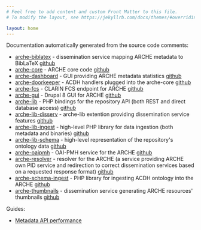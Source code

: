```yaml
---
# Feel free to add content and custom Front Matter to this file.
# To modify the layout, see https://jekyllrb.com/docs/themes/#overriding-theme-defaults

layout: home
---
```


Documentation automatically generated from the source code comments:

* [arche-biblatex](devdocs/namespaces/acdhoeaw-acdhrepo.html) - dissemination service mapping ARCHE metadata to BibLaTeX [github](https://github.com/acdh-oeaw/arche-biblatex)
* [arche-core](devdocs/namespaces/acdhoeaw-acdhrepo.html) - ARCHE core code [github](https://github.com/acdh-oeaw/arche-core)
* [arche-dashboard](devdocs/namespaces/drupal-arche-dashboard.html) - GUI providing ARCHE metadata statistics [github](https://github.com/acdh-oeaw/arche-dashboard)
* [arche-doorkeeper](devdocs/classes/acdhOeaw-arche-Doorkeeper.html) - ACDH handlers plugged into the arche-core [github](https://github.com/acdh-oeaw/arche-doorkeeper)
* [arche-fcs](devdocs/namespaces/acdhoeaw-arche-fcs.html) - CLARIN FCS endpoint for ARCHE [github](https://github.com/acdh-oeaw/arche-gui)
* [arche-gui](devdocs/namespaces/drupal-acdh-repo-gui.html) - Drupal 8 GUI for ARCHE [github](https://github.com/acdh-oeaw/arche-fcs)
* [arche-lib](devdocs/namespaces/acdhoeaw-acdhrepolib.html) - PHP bindings for the repository API (both REST and direct database access) [github](https://github.com/acdh-oeaw/arche-lib)
* [arche-lib-disserv](devdocs/namespaces/acdhoeaw-arche-disserv.html) - arche-lib extention providing dissemination service features [github](https://github.com/acdh-oeaw/arche-lib-disserv)
* [arche-lib-ingest](devdocs/namespaces/acdhoeaw-acdhrepoingest.html) - high-level PHP library for data ingestion (both metadata and binaries) [github](https://github.com/acdh-oeaw/arche-lib-ingest)
* [arche-lib-schema](devdocs/classes/acdhOeaw-arche-Ontology.html) - high-level representation of the repository's ontology data [github](https://github.com/acdh-oeaw/arche-lib-schema)
* [arche-oaipmh](devdocs/namespaces/acdhoeaw-oai.html) - OAI-PMH service for the ARCHE [github](https://github.com/acdh-oeaw/arche-oaipmh)
* [arche-resolver](devdocs/namespaces/acdhoeaw-arche-resolver.html) - resolver for the ARCHE (a service providing ARCHE own PID service and redirection to correct dissemination services based on a requested response format) [github](https://github.com/acdh-oeaw/arche-resolver)
* [arche-schema-ingest](devdocs/namespaces/acdhoeaw-arche-schemaimport.html) - PHP library for ingesting ACDH ontology into the ARCHE [github](https://github.com/acdh-oeaw/arche-schema-ingest)
* [arche-thumbnails](devdocs/namespaces/acdhoeaw-repo-thumbnails.html) - dissemination service generating ARCHE resources' thumbnails [github](https://github.com/acdh-oeaw/arche-thumbnails)

Guides:

* [Metadata API performance](aux/metadata_api_performance.html)
